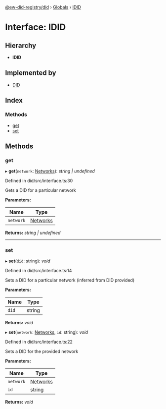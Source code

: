 [@ew-did-registry/did](../README.md) › [Globals](../globals.md) › [IDID](idid.md)

# Interface: IDID

## Hierarchy

* **IDID**

## Implemented by

* [DID](../classes/did.md)

## Index

### Methods

* [get](idid.md#get)
* [set](idid.md#set)

## Methods

###  get

▸ **get**(`network`: [Networks](../enums/networks.md)): *string | undefined*

Defined in did/src/interface.ts:30

Gets a DID for a particular network

**Parameters:**

Name | Type |
------ | ------ |
`network` | [Networks](../enums/networks.md) |

**Returns:** *string | undefined*

___

###  set

▸ **set**(`did`: string): *void*

Defined in did/src/interface.ts:14

Sets a DID for a particular network (inferred from DID provided)

**Parameters:**

Name | Type |
------ | ------ |
`did` | string |

**Returns:** *void*

▸ **set**(`network`: [Networks](../enums/networks.md), `id`: string): *void*

Defined in did/src/interface.ts:22

Sets a DID for the provided network

**Parameters:**

Name | Type |
------ | ------ |
`network` | [Networks](../enums/networks.md) |
`id` | string |

**Returns:** *void*
